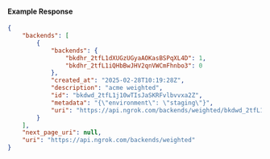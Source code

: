 <!-- Code generated for API Clients. DO NOT EDIT. -->

#### Example Response

```json
{
	"backends": [
		{
			"backends": {
				"bkdhr_2tfL1dXUGzUGyaAOKasBSPqXL4D": 1,
				"bkdhr_2tfL1iQHbBwJHV2qnVWCmFhnbo3": 0
			},
			"created_at": "2025-02-28T10:19:28Z",
			"description": "acme weighted",
			"id": "bkdwd_2tfL1j10wTIsJaSKRFvlbvvxa2Z",
			"metadata": "{\"environment\": \"staging\"}",
			"uri": "https://api.ngrok.com/backends/weighted/bkdwd_2tfL1j10wTIsJaSKRFvlbvvxa2Z"
		}
	],
	"next_page_uri": null,
	"uri": "https://api.ngrok.com/backends/weighted"
}
```
